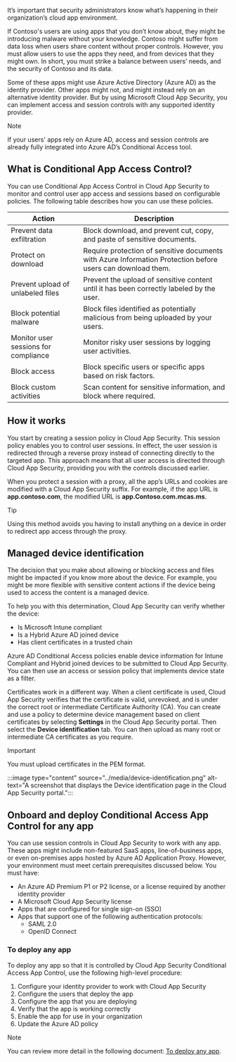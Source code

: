 It’s important that security administrators know what’s happening in their organization’s cloud app environment. 

If Contoso's users are using apps that you don’t know about, they might be introducing malware without your knowledge. Contoso might suffer from data loss when users share content without proper controls. However, you must allow users to use the apps they need, and from devices that they might own. In short, you must strike a balance between users’ needs, and the security of Contoso and its data.

Some of these apps might use Azure Active Directory (Azure AD) as the identity provider. Other apps might not, and might instead rely on an alternative identity provider. But by using Microsoft Cloud App Security, you can implement access and session controls with any supported identity provider. 

> [!NOTE]
> If your users' apps rely on Azure AD, access and session controls are already fully integrated into Azure AD’s Conditional Access tool.

## What is Conditional App Access Control?

You can use Conditional App Access Control in Cloud App Security to monitor and control user app access and sessions based on configurable policies. The following table describes how you can use these policies.

| Action                                | Description                                                  |
| ------------------------------------- | ------------------------------------------------------------ |
| Prevent data  exfiltration            | Block  download, and prevent cut, copy, and paste of sensitive documents. |
| Protect on  download                  | Require protection of sensitive documents with Azure Information Protection before users can download them. |
| Prevent  upload of unlabeled files    | Prevent the upload of sensitive content until it has been correctly labeled by the user. |
| Block  potential malware              | Block files identified as potentially malicious from being uploaded by your users. |
| Monitor user  sessions for compliance | Monitor risky user sessions by logging user activities.     |
| Block access                          | Block specific users or specific apps based on risk factors. |
| Block custom  activities              | Scan content for sensitive information, and block where required. |

## How it works

You start by creating a session policy in Cloud App Security. This session policy enables you to control user sessions. In effect, the user session is redirected through a reverse proxy instead of connecting directly to the targeted app. This approach means that all user access is directed through Cloud App Security, providing you with the controls discussed earlier.

When you protect a session with a proxy, all the app’s URLs and cookies are modified with a Cloud App Security suffix. For example, if the app URL is **app.contoso.com**, the modified URL is **app.Contoso.com.mcas.ms**.

> [!TIP]
> Using this method avoids you having to install anything on a device in order to redirect app access through the proxy.

## Managed device identification

The decision that you make about allowing or blocking access and files might be impacted if you know more about the device. For example, you might be more flexible with sensitive content actions if the device being used to access the content is a managed device.

To help you with this determination, Cloud App Security can verify whether the device:

- Is Microsoft Intune compliant
- Is a Hybrid Azure AD joined device
- Has client certificates in a trusted chain

Azure AD Conditional Access policies enable device information for Intune Compliant and Hybrid joined devices to be submitted to Cloud App Security. You can then use an access or session policy that implements device state as a filter.

Certificates work in a different way. When a client certificate is used, Cloud App Security verifies that the certificate is valid, unrevoked, and is under the correct root or intermediate Certificate Authority (CA). You can create and use a policy to determine device management based on client certificates by selecting **Settings** in the Cloud App Security portal. Then select the **Device identification** tab. You can then upload as many root or intermediate CA certificates as you require.

> [!IMPORTANT]
> You must upload certificates in the PEM format.

:::image type="content" source="../media/device-identification.png" alt-text="A screenshot that displays the Device identification page in the Cloud App Security portal.":::

## Onboard and deploy Conditional Access App Control for any app

You can use session controls in Cloud App Security to work with any app. These apps might include non-featured SaaS apps, line-of-business apps, or even on-premises apps hosted by Azure AD Application Proxy. However, your environment must meet certain prerequisites discussed below. You must have:

- An Azure AD Premium P1 or P2 license, or a license required by another identity provider
- A Microsoft Cloud App Security license
- Apps that are configured for single sign-on (SSO)
- Apps that support one of the following authentication protocols:
  - SAML 2.0
  - OpenID Connect

### To deploy any app

To deploy any app so that it is controlled by Cloud App Security Conditional Access App Control, use the following high-level procedure:

1. Configure your identity provider to work with Cloud App Security
1. Configure the users that deploy the app
1. Configure the app that you are deploying
1. Verify that the app is working correctly
1. Enable the app for use in your organization
1. Update the Azure AD policy

> [!NOTE]
> You can review more detail in the following document: [To deploy any app](https://docs.microsoft.com/cloud-app-security/proxy-deployment-any-app#to-deploy-any-app?aure-portal=true).